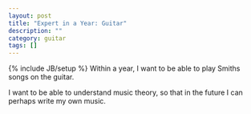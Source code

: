 ```yaml
---
layout: post
title: "Expert in a Year: Guitar"
description: ""
category: guitar
tags: []
---
```

{% include JB/setup %}
Within a year, I want to be able to play Smiths songs on the guitar.

I want to be able to understand music theory, so that in the future I can perhaps write my own music. 
